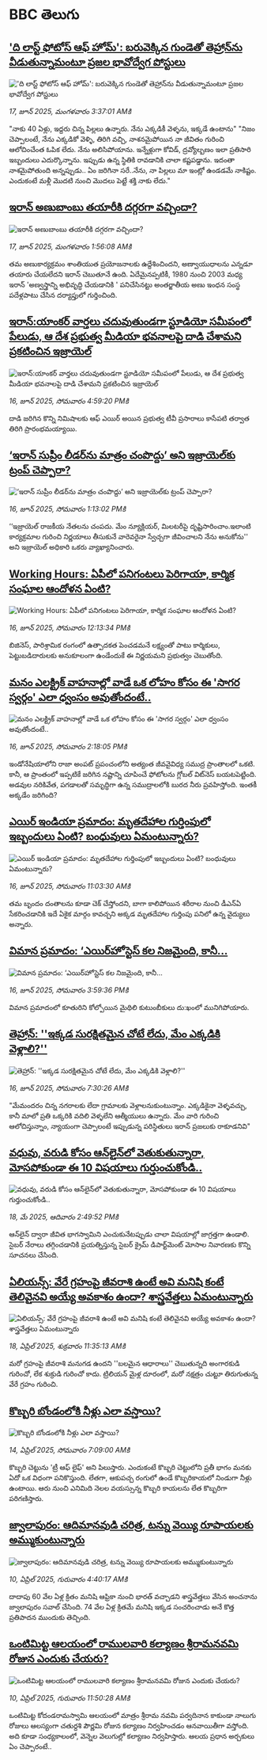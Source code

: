 # BBC తెలుగు## ['ది లాస్ట్ ఫోటోస్ ఆఫ్ హోమ్': బరువెక్కిన గుండెతో తెహ్రాన్‌ను వీడుతున్నామంటూ ప్రజల భావోద్వేగ పోస్టులు ](https://www.bbc.com/telugu/articles/cd6gy2j675zo?at_campaign=githubrss)!['ది లాస్ట్ ఫోటోస్ ఆఫ్ హోమ్': బరువెక్కిన గుండెతో తెహ్రాన్‌ను వీడుతున్నామంటూ ప్రజల భావోద్వేగ పోస్టులు ](https://ichef.bbci.co.uk/ace/standard/240/cpsprodpb/1f98/live/06c75270-4b23-11f0-a8e9-d340d350dafd.jpg)_17, జూన్ 2025, మంగళవారం 3:37:01 AMకి_"నాకు 40 ఏళ్లు, ఇద్దరు చిన్న పిల్లలు ఉన్నారు. నేను ఎక్కడికీ వెళ్ళను, ఇక్కడే ఉంటాను" "నిజం చెప్పాలంటే, నేను ఎక్కడికో వెళ్ళి, తిరిగి వచ్చి, నాశనమైపోయిన నా జీవితం గురించి ఆలోచించేంత ఓపిక లేదు. నేను అలిసిపోయాను. ఇన్నేళ్లుగా కోవిడ్, ద్రవ్యోల్బణం ఇలా ప్రతిసారి ఇబ్బందులు ఎదుర్కొన్నాను. ఇప్పుడు ఉన్న స్థితికి రావడానికి చాలా కష్టపడ్డాను. ఇదంతా నాశమైపోతుంది అన్నప్పుడు.. ఏం జరిగినా సరే..నేను, నా పిల్లలు మా ఇంట్లో ఉండడమే నాకిష్టం. ఎందుకంటే మళ్లీ మొదటి నుంచి మొదలు పెట్టే శక్తి నాకు లేదు."## [ఇరాన్ అణుబాంబు తయారీకి దగ్గరగా వచ్చిందా?](https://www.bbc.com/telugu/articles/ced2ddey22zo?at_campaign=githubrss)![ఇరాన్ అణుబాంబు తయారీకి దగ్గరగా వచ్చిందా?](https://ichef.bbci.co.uk/ace/standard/240/cpsprodpb/7670/live/51849bb0-4ab0-11f0-84b6-6bf0f66205f1.jpg)_17, జూన్ 2025, మంగళవారం 1:56:08 AMకి_తమ అణుకార్యక్రమం శాంతియుత ప్రయోజనాలకు ఉద్దేశించిందని, అణ్వాయుధాలను ఎన్నడూ తయారు చేయలేదని ఇరాన్ చెబుతూనే ఉంది. ఏదేమైనప్పటికీ, 1980 నుంచి 2003 మధ్య ఇరాన్ 'అణ్వస్త్రాన్ని  అభివృద్ధి చేయడానికి '  పనిచేసినట్టు  అంతర్జాతీయ అణు ఇంధన సంస్థ పదేళ్లపాటు చేసిన దర్యాప్తులో గుర్తించింది.## [ఇరాన్:యాంకర్ వార్తలు చదువుతుండగా స్టూడియో సమీపంలో పేలుడు, ఆ దేశ ప్రభుత్వ మీడియా భవనాలపై దాడి చేశామని ప్రకటించిన ఇజ్రాయెల్   ](https://www.bbc.com/telugu/articles/ckgl59v75xeo?at_campaign=githubrss)![ఇరాన్:యాంకర్ వార్తలు చదువుతుండగా స్టూడియో సమీపంలో పేలుడు, ఆ దేశ ప్రభుత్వ మీడియా భవనాలపై దాడి చేశామని ప్రకటించిన ఇజ్రాయెల్   ](https://ichef.bbci.co.uk/ace/standard/240/cpsprodpb/3f2b/live/e127d630-4ad1-11f0-8c47-237c2e4015f5.png)_16, జూన్ 2025, సోమవారం 4:59:20 PMకి_దాడి జరిగిన కొన్ని నిమిషాలకు ఆఫ్ ఎయిర్ అయిన ప్రభుత్వ టీవీ ప్రసారాలు కాసేపటి తర్వాత తిరిగి ప్రారంభమయ్యాయి.## [‘ఇరాన్ సుప్రీం లీడర్‌ను మాత్రం చంపొద్దు’ అని ఇజ్రాయెల్‌కు ట్రంప్ చెప్పారా?](https://www.bbc.com/telugu/articles/cnv1vvm6735o?at_campaign=githubrss)![‘ఇరాన్ సుప్రీం లీడర్‌ను మాత్రం చంపొద్దు’ అని ఇజ్రాయెల్‌కు ట్రంప్ చెప్పారా?](https://ichef.bbci.co.uk/ace/standard/240/cpsprodpb/4bf0/live/824129d0-4ab5-11f0-bbaa-4bc03e0665b7.jpg)_16, జూన్ 2025, సోమవారం 1:13:02 PMకి_‘‘ఇజ్రాయెల్ రాజకీయ నేతలను చంపదు. మేం న్యూక్లియర్, మిలటరీపై దృష్టిసారించాం.ఇలాంటి కార్యక్రమాల గురించి నిర్ణయాలు తీసుకునే వారెవరైనా స్వేచ్చగా జీవించాలని నేను అనుకోను'' అని ఇజ్రాయెల్ అధికారి ఒకరు వ్యాఖ్యానించారు.## [Working Hours: ఏపీలో పనిగంటలు పెరిగాయా, కార్మిక సంఘాల ఆందోళన ఏంటి?](https://www.bbc.com/telugu/articles/cy4e4jy113ko?at_campaign=githubrss)![Working Hours: ఏపీలో పనిగంటలు పెరిగాయా, కార్మిక సంఘాల ఆందోళన ఏంటి?](https://ichef.bbci.co.uk/ace/standard/240/cpsprodpb/3d52/live/1a176f70-4aa8-11f0-9276-5d542b98bc12.jpg)_16, జూన్ 2025, సోమవారం 12:13:34 PMకి_బిజినెస్, పారిశ్రామిక రంగంలో ఉత్పాదకత పెంచడమనే లక్ష్యంతో పాటు కార్మికులు, పెట్టుబడిదారులకు అనుకూలంగా ఉండేందుకే ఈ నిర్ణయమని ప్రభుత్వం చెబుతోంది.## [మనం ఎలక్ట్రిక్ వాహనాల్లో వాడే ఒక లోహం కోసం ఈ 'సాగర స్వర్గం' ఎలా ధ్వంసం అవుతోందంటే..](https://www.bbc.com/telugu/articles/crmkmv9rvpjo?at_campaign=githubrss)![మనం ఎలక్ట్రిక్ వాహనాల్లో వాడే ఒక లోహం కోసం ఈ 'సాగర స్వర్గం' ఎలా ధ్వంసం అవుతోందంటే..](https://ichef.bbci.co.uk/ace/standard/240/cpsprodpb/5796/live/16fef6d0-49e2-11f0-bbaa-4bc03e0665b7.jpg)_16, జూన్ 2025, సోమవారం 2:18:05 PMకి_ఇండోనేషియాలోని రాజా అంపట్ ప్రపంచంలోని అత్యంత జీవవైవిధ్య సముద్ర ప్రాంతాలలో ఒకటి. కానీ, ఆ ప్రాంతంలో ఇప్పటికే జరిగిన నష్టాన్ని చూపించే ఫోటోలను గ్లోబల్ విట్‌నెస్ బయటపెట్టింది. అడవుల నరికివేత, పగడాలతో సమృద్ధిగా ఉన్న సముద్రాలలోకి బురద నీరు ప్రవహిస్తోంది. ఇంతకీ అక్కడేం జరిగింది?## [ఎయిర్ ఇండియా ప్రమాదం: మృతదేహాల గుర్తింపులో ఇబ్బందులు ఏంటి? బంధువులు ఏమంటున్నారు? ](https://www.bbc.com/telugu/articles/cev4vzldzp9o?at_campaign=githubrss)![ఎయిర్ ఇండియా ప్రమాదం: మృతదేహాల గుర్తింపులో ఇబ్బందులు ఏంటి? బంధువులు ఏమంటున్నారు? ](https://ichef.bbci.co.uk/ace/standard/240/cpsprodpb/6fde/live/137c9d20-49fe-11f0-bbaa-4bc03e0665b7.jpg)_16, జూన్ 2025, సోమవారం 11:03:30 AMకి_తమ బృందం దంతాలను కూడా చెక్ చేస్తోందని, బాగా కాలిపోయిన శరీరాల నుంచి డీఎన్ఏ సేకరించడానికి ఇదే ఏకైక మార్గం కావచ్చని అక్కడ మృతదేహాల గుర్తింపు పనిలో ఉన్న వైద్యులు అన్నారు.## [విమాన ప్రమాదం: ‘ఎయిర్‌హోస్టెస్ కల నిజమైంది, కానీ...](https://www.bbc.com/telugu/articles/ckg32me102ko?at_campaign=githubrss)![విమాన ప్రమాదం: ‘ఎయిర్‌హోస్టెస్ కల నిజమైంది, కానీ...](https://ichef.bbci.co.uk/ace/standard/240/cpsprodpb/360d/live/d37d6de0-4ac9-11f0-8c47-237c2e4015f5.jpg)_16, జూన్ 2025, సోమవారం 3:59:36 PMకి_విమాన ప్రమాదంలో కూతురిని కోల్పోయిన మైథిలి కుటుంబీకులు దు:ఖంలో మునిగిపోయారు.## [తెహ్రాన్: ''ఇక్కడ సురక్షితమైన చోటే లేదు, మేం ఎక్కడికి వెళ్లాలి?''](https://www.bbc.com/telugu/articles/czr8r22pypro?at_campaign=githubrss)![తెహ్రాన్: ''ఇక్కడ సురక్షితమైన చోటే లేదు, మేం ఎక్కడికి వెళ్లాలి?''](https://ichef.bbci.co.uk/ace/standard/240/cpsprodpb/96e6/live/33c2cce0-4a57-11f0-aa21-a3cbe596c950.jpg)_16, జూన్ 2025, సోమవారం 7:30:26 AMకి_"మేమందరం చిన్న నగరాలకు లేదా గ్రామాలకు వెళ్లాలనుకుంటున్నాం.  ఎక్కడికైనా వెళ్ళవచ్చు, కానీ మాలో ప్రతి ఒక్కరికి వదిలి వెళ్ళలేని ఆత్మీయులు ఉన్నారు. మేం వారి గురించి ఆలోచిస్తున్నాం, న్యాయంగా చెప్పాలంటే ఇప్పుడున్న పరిస్థితులు ఇరాన్ ప్రజలుకు రాకూడనివి"## [వధువు, వరుడి కోసం ఆన్‌లైన్‌లో వెతుకుతున్నారా, మోసపోకుండా ఈ 10 విషయాలు గుర్తుంచుకోండి..](https://www.bbc.com/telugu/articles/c5yrny82136o?at_campaign=githubrss)![వధువు, వరుడి కోసం ఆన్‌లైన్‌లో వెతుకుతున్నారా, మోసపోకుండా ఈ 10 విషయాలు గుర్తుంచుకోండి..](https://ichef.bbci.co.uk/ace/standard/240/cpsprodpb/74cc/live/3f04f8a0-28fe-11f0-8c66-ebf25fc2cfef.jpg)_18, మే 2025, ఆదివారం 2:49:52 PMకి_ఆన్‌లైన్ ద్వారా జీవిత భాగస్వామిని ఎంచుకునేటప్పుడు చాలా విషయాల్లో జాగ్రత్తగా ఉండాలి. సైబర్ నేరాలు తగ్గించడానికి ప్రయత్నిస్తున్న సైబర్ క్రైమ్ డిపార్ట్‌మెంట్ మోసాల నివారణకు కొన్ని సూచనలు చేసింది.## [ఏలియన్స్: వేరే గ్రహంపై జీవరాశి ఉంటే అవి మనిషి కంటే తెలివైనవి అయ్యే అవకాశం ఉందా? శాస్త్రవేత్తలు ఏమంటున్నారు](https://www.bbc.com/telugu/articles/cn7xelz1r85o?at_campaign=githubrss)![ఏలియన్స్: వేరే గ్రహంపై జీవరాశి ఉంటే అవి మనిషి కంటే తెలివైనవి అయ్యే అవకాశం ఉందా? శాస్త్రవేత్తలు ఏమంటున్నారు](https://ichef.bbci.co.uk/ace/standard/240/cpsprodpb/b07b/live/a29a56f0-1b9b-11f0-a455-cf1d5f751d2f.png)_18, ఏప్రిల్ 2025, శుక్రవారం 11:35:13 AMకి_మరో గ్రహంపై జీవరాశి మనుగడ ఉందని ''బలమైన ఆధారాలు'' చెబుతున్నది అంగారకుడి గురించో, లేక శుక్రుడి గురించో కాదు. ట్రిలియన్ మైళ్ల దూరంలో, మరో నక్షత్రం చుట్టూ తిరుగుతున్న వేరే గ్రహం గురించి.## [కొబ్బరి బోండంలోకి నీళ్లు ఎలా వస్తాయి?](https://www.bbc.com/telugu/articles/czjn4mzxxy8o?at_campaign=githubrss)![కొబ్బరి బోండంలోకి నీళ్లు ఎలా వస్తాయి?](https://ichef.bbci.co.uk/ace/standard/240/cpsprodpb/46c5/live/684a55e0-18fd-11f0-8b11-7756b7b808cc.jpg)_14, ఏప్రిల్ 2025, సోమవారం 7:09:00 AMకి_కొబ్బరి చెట్టును 'ట్రీ ఆఫ్ లైఫ్' అని పిలుస్తారు. ఎందుకంటే కొబ్బరి చెట్టులోని ప్రతీ భాగం మనకు ఏదో ఒక విధంగా పనికొస్తుంది. లేతగా, ఆకుపచ్చ రంగులో ఉండే కొబ్బరికాయలో నిండుగా నీళ్లు ఉంటాయి. ఆరు నుంచి ఎనిమిది నెలల వయస్సున్న కొబ్బరి కాయలను లేత కొబ్బరిగా పరిగణిస్తారు.## [జ్వాలాపురం: ఆదిమానవుడి చరిత్ర, టన్ను వెయ్యి రూపాయలకు అమ్ముకుంటున్నారు ](https://www.bbc.com/telugu/articles/creqqnwdd5qo?at_campaign=githubrss)![జ్వాలాపురం: ఆదిమానవుడి చరిత్ర, టన్ను వెయ్యి రూపాయలకు అమ్ముకుంటున్నారు ](https://ichef.bbci.co.uk/ace/standard/240/cpsprodpb/765e/live/b472e2d0-15b4-11f0-842b-a7355694993d.jpg)_10, ఏప్రిల్ 2025, గురువారం 4:40:17 AMకి_దాదాపు 60 వేల ఏళ్ల క్రితం మనిషి ఆఫ్రికా నుంచి భారత్ వచ్చాడని శాస్త్రవేత్తలు వేసిన అంచనాను జ్వాలాపురం సవాల్ చేసింది. 74 వేల ఏళ్ల క్రితమే మనిషి ఇక్కడ సంచరించాడు అనే కొత్త ప్రతిపాదన ముందుకు తెచ్చింది.## [ఒంటిమిట్ట ఆలయంలో రాములవారి కల్యాణం శ్రీరామనవమి రోజున ఎందుకు చేయరు?](https://www.bbc.com/telugu/articles/ce822j5e465o?at_campaign=githubrss)![ఒంటిమిట్ట ఆలయంలో రాములవారి కల్యాణం శ్రీరామనవమి రోజున ఎందుకు చేయరు?](https://ichef.bbci.co.uk/ace/standard/240/cpsprodpb/fed5/live/25534d40-1601-11f0-b58a-6113af226972.jpg)_10, ఏప్రిల్ 2025, గురువారం 11:50:28 AMకి_ఒంటిమిట్ట కోదండరామస్వామి ఆలయంలో మాత్రం శ్రీరామ నవమి పర్వదినాన కాకుండా నాలుగు రోజులు ఆలస్యంగా చతుర్దశి పౌర్ణమి రోజున కల్యాణం నిర్వహించడం ఆనవాయితీగా వస్తోంది. అది కూడా సంధ్యకాలంలో, వెన్నెల వెలుగుల్లో కల్యాణం నిర్వహిస్తారు. ఆలయ ప్రధాన అర్చకులు ఏం చెప్పారంటే..